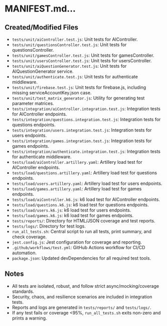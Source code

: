 # MANIFEST.md...

## Created/Modified Files

- `tests/unit/aiController.test.js`: Unit tests for AIController.
- `tests/unit/questionsController.test.js`: Unit tests for questionsController.
- `tests/unit/gamesController.test.js`: Unit tests for gamesController.
- `tests/unit/usersController.test.js`: Unit tests for usersController.
- `tests/unit/aiQuestionGenerator.test.js`: Unit tests for AIQuestionGenerator service.
- `tests/unit/authenticate.test.js`: Unit tests for authenticate middleware.
- `tests/unit/firebase.test.js`: Unit tests for firebase.js, including missing serviceAccountKey.json case.
- `tests/unit/test_matrix_generator.js`: Utility for generating test parameter matrices.
- `tests/integration/aiController.integration.test.js`: Integration tests for AIController endpoints.
- `tests/integration/questions.integration.test.js`: Integration tests for questions endpoints.
- `tests/integration/users.integration.test.js`: Integration tests for users endpoints.
- `tests/integration/games.integration.test.js`: Integration tests for games endpoints.
- `tests/integration/authenticate.integration.test.js`: Integration tests for authenticate middleware.
- `tests/load/aiController.artillery.yaml`: Artillery load test for AIController endpoints.
- `tests/load/questions.artillery.yaml`: Artillery load test for questions endpoints.
- `tests/load/users.artillery.yaml`: Artillery load test for users endpoints.
- `tests/load/games.artillery.yaml`: Artillery load test for games endpoints.
- `tests/load/aiController.k6.js`: k6 load test for AIController endpoints.
- `tests/load/questions.k6.js`: k6 load test for questions endpoints.
- `tests/load/users.k6.js`: k6 load test for users endpoints.
- `tests/load/games.k6.js`: k6 load test for games endpoints.
- `tests/reports/`: Directory for HTML/JSON coverage and test reports.
- `tests/logs/`: Directory for test logs.
- `run_all_tests.sh`: Central script to run all tests, print summary, and check coverage.
- `jest.config.js`: Jest configuration for coverage and reporting.
- `.github/workflows/test.yml`: GitHub Actions workflow for CI/CD automation.
- `package.json`: Updated devDependencies for all required test tools.

## Notes
- All tests are isolated, robust, and follow strict async/mocking/coverage standards.
- Security, chaos, and resilience scenarios are included in integration tests.
- Reports and logs are generated in `tests/reports/` and `tests/logs/`.
- If any test fails or coverage <95%, `run_all_tests.sh` exits non-zero and prints a warning.
